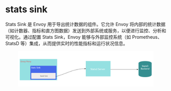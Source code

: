 # stats sink

Stats Sink 是 Envoy 用于导出统计数据的组件。它允许 Envoy 将内部的统计数据（如计数器、指标和直方图数据）发送到外部系统或服务，以便进行监控、分析和可视化。通过配置 Stats Sink，Envoy 能够与外部监控系统（如 Prometheus、StatsD 等）集成，从而提供实时的性能指标和运行状况信息。

<figure><img src="../../../../.gitbook/assets/image (2).png" alt=""><figcaption></figcaption></figure>
